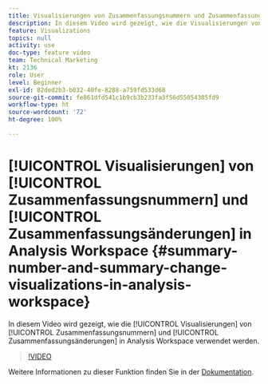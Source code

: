 ```yaml
---
title: Visualisierungen von Zusammenfassungsnummern und Zusammenfassungsänderungen in Analysis Workspace
description: In diesem Video wird gezeigt, wie die Visualisierungen von Zusammenfassungsnummern und Zusammenfassungsänderungen in Analysis Workspace verwendet werden.
feature: Visualizations
topics: null
activity: use
doc-type: feature video
team: Technical Marketing
kt: 2136
role: User
level: Beginner
exl-id: 82ded2b3-b032-40fe-8288-a759fd533d68
source-git-commit: fe861dfd541c1b9cb3b233fa3f56d55054305fd9
workflow-type: ht
source-wordcount: '72'
ht-degree: 100%

---
```


# [!UICONTROL Visualisierungen] von [!UICONTROL Zusammenfassungsnummern] und [!UICONTROL Zusammenfassungsänderungen] in Analysis Workspace {#summary-number-and-summary-change-visualizations-in-analysis-workspace}

In diesem Video wird gezeigt, wie die [!UICONTROL Visualisierungen] von [!UICONTROL Zusammenfassungsnummern] und [!UICONTROL Zusammenfassungsänderungen] in Analysis Workspace verwendet werden.

>[!VIDEO](https://video.tv.adobe.com/v/23992/?quality=12)

Weitere Informationen zu dieser Funktion finden Sie in der [Dokumentation](https://experienceleague.adobe.com/docs/analytics/analyze/analysis-workspace/visualizations/summary-number-change.html?lang=de).
